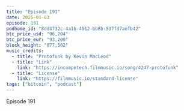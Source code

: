 ```yaml
---
title: "Episode 191"
date: 2025-01-03
episode: 191
podhome_id: "8dd4732c-4a1b-4912-bb8b-537fd7aefb42"
btc_price_usd: "96,204"
btc_price_eur: "93,200"
block_height: "877,502"
music_credits:
  - title: "Protofunk by Kevin MacLeod"
  - title: "Link"
    link: "https://incompetech.filmmusic.io/song/4247-protofunk"
  - title: "License"
    link: "https://filmmusic.io/standard-license"
tags: ["bitcoin", "podcast"]
---
```


Episode 191